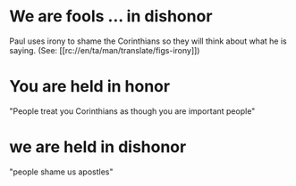 # We are fools ... in dishonor

Paul uses irony to shame the Corinthians so they will think about what he is saying. (See: [[rc://en/ta/man/translate/figs-irony]])

# You are held in honor

"People treat you Corinthians as though you are important people"

# we are held in dishonor

"people shame us apostles"

